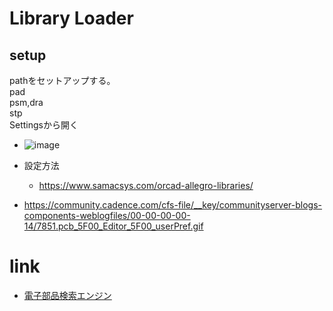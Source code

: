 # Library Loader
## setup
pathをセットアップする。  
 pad  
 psm,dra  
 stp  
Settingsから開く
- ![image](https://user-images.githubusercontent.com/80798265/156690455-3869b8f5-9493-4710-95a6-21812f0aed2d.png)

- 設定方法
  - https://www.samacsys.com/orcad-allegro-libraries/

- https://community.cadence.com/cfs-file/__key/communityserver-blogs-components-weblogfiles/00-00-00-00-14/7851.pcb_5F00_Editor_5F00_userPref.gif

# link
- [電子部品検索エンジン](https://componentsearchengine.com/)

